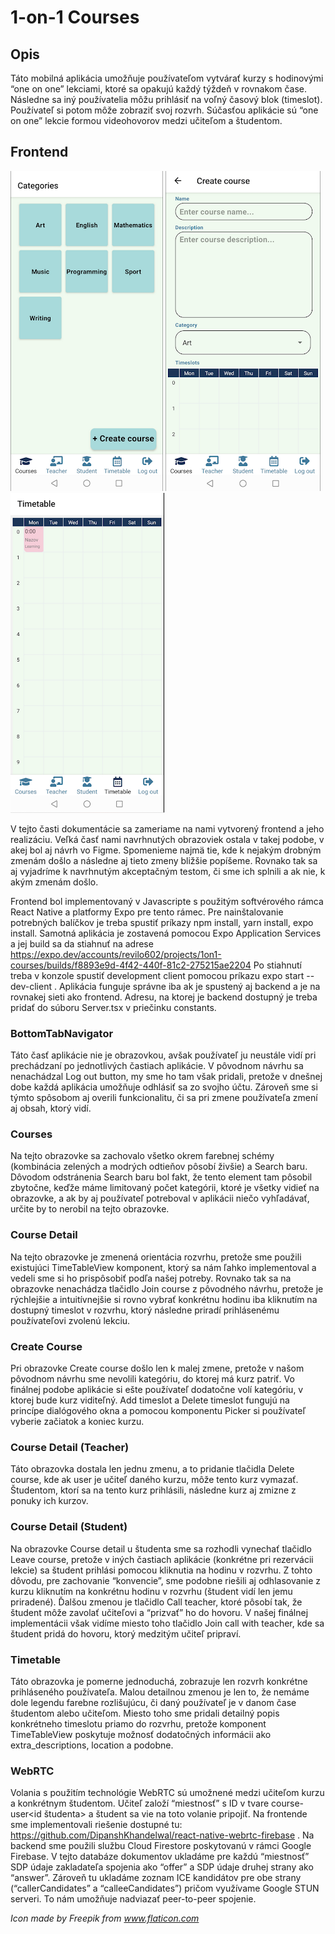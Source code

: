 # 1-on-1 Courses
## Opis

Táto mobilná aplikácia umožňuje používateľom vytvárať kurzy s hodinovými “one on one” lekciami, ktoré sa opakujú každý týždeň v rovnakom čase. Následne sa iný používatelia môžu prihlásiť na voľný časový blok (timeslot). Používateľ si potom môže zobraziť svoj rozvrh. Súčasťou aplikácie sú “one on one” lekcie formou videohovorov medzi učiteľom a študentom.

## Frontend
![courses.png](docs%2Fscreenshots%2Fcourses.png)    ![create course.png](docs%2Fscreenshots%2Fcreate%20course.png)  ![timetable.png](docs%2Fscreenshots%2Ftimetable.png)

V tejto časti dokumentácie sa zameriame na nami vytvorený frontend a jeho realizáciu. Veľká časť nami navrhnutých obrazoviek ostala v takej podobe, v akej bol aj návrh vo Figme. Spomenieme najmä tie, kde k nejakým drobným zmenám došlo a následne aj tieto zmeny bližšie popíšeme. Rovnako tak sa aj vyjadríme k navrhnutým akceptačným testom,  či sme ich splnili a ak nie, k akým zmenám došlo.

Frontend bol implementovaný v Javascripte s použitým softvérového rámca React Native a platformy Expo pre tento rámec. Pre nainštalovanie potrebných balíčkov je treba spustiť príkazy npm install, yarn install, expo install. Samotná aplikácia je zostavená pomocou Expo Application Services a jej build sa da stiahnuť na adrese
https://expo.dev/accounts/revilo602/projects/1on1-courses/builds/f8893e9d-4f42-440f-81c2-275215ae2204
Po stiahnutí treba v konzole spustiť development client pomocou príkazu expo start --dev-client . Aplikácia funguje správne iba ak je spustený aj backend a je na rovnakej sieti ako frontend. Adresu, na ktorej je backend dostupný je treba pridať do súboru Server.tsx v priečinku constants.

### BottomTabNavigator

Táto časť aplikácie nie je obrazovkou, avšak používateľ ju neustále vidí pri prechádzaní po jednotlivých častiach aplikácie. V pôvodnom návrhu sa nenachádzal Log out button, my sme ho tam však pridali, pretože v dnešnej dobe každá aplikácia umožňuje odhlásiť sa zo svojho účtu. Zároveň sme si týmto spôsobom aj overili funkcionalitu, či sa pri zmene používateľa zmení aj obsah, ktorý vidí.

### Courses

Na tejto obrazovke sa zachovalo všetko okrem farebnej schémy (kombinácia zelených a modrých odtieňov pôsobí živšie) a Search baru. Dôvodom odstránenia Search baru bol fakt, že tento element tam pôsobil zbytočne, keďže máme limitovaný počet kategórii, ktoré je všetky vidieť na obrazovke, a ak by aj používateľ potreboval v aplikácii niečo vyhľadávať, určite by to nerobil na tejto obrazovke.

### Course Detail

Na tejto obrazovke je zmenená orientácia rozvrhu, pretože sme použili existujúci TimeTableView komponent, ktorý sa nám ľahko implementoval a vedeli sme si ho prispôsobiť podľa našej potreby. Rovnako tak sa na obrazovke nenachádza tlačidlo Join course z pôvodného návrhu, pretože je rýchlejšie a intuitívnejšie si rovno vybrať konkrétnu hodinu iba kliknutím na dostupný timeslot v rozvrhu, ktorý následne priradí prihlásenému používateľovi zvolenú lekciu.

### Create Course

Pri obrazovke Create course došlo len k malej zmene, pretože v našom pôvodnom návrhu sme nevolili kategóriu, do ktorej má kurz patriť. Vo finálnej podobe aplikácie si ešte používateľ dodatočne volí kategóriu, v ktorej bude kurz viditeľný. Add timeslot a Delete timeslot fungujú na princípe dialógového okna a pomocou komponentu Picker si používateľ vyberie začiatok a koniec kurzu.

### Course Detail (Teacher)

Táto obrazovka dostala len jednu zmenu, a to pridanie tlačidla Delete course, kde ak user je učiteľ daného kurzu, môže tento kurz vymazať. Študentom, ktorí sa na tento kurz prihlásili, následne kurz aj zmizne z ponuky ich kurzov.

### Course Detail (Student)

Na obrazovke Course detail u študenta sme sa rozhodli vynechať tlačidlo Leave course, pretože v iných častiach aplikácie (konkrétne pri rezervácii lekcie) sa študent prihlási pomocou kliknutia na hodinu v rozvrhu. Z tohto dôvodu, pre zachovanie “konvencie”, sme podobne riešili aj odhlasovanie z kurzu kliknutím na konkrétnu hodinu v rozvrhu (študent vidí len jemu priradené). Ďalšou zmenou je tlačidlo Call teacher, ktoré pôsobí tak, že študent môže zavolať učiteľovi a “prizvať” ho do hovoru. V našej finálnej implementácii však vidíme miesto toho tlačidlo Join call with teacher, kde sa študent pridá do hovoru, ktorý medzitým učiteľ pripraví.

### Timetable

Táto obrazovka je pomerne jednoduchá, zobrazuje len rozvrh konkrétne prihláseného používateľa. Malou detailnou zmenou je len to, že nemáme dole legendu farebne rozlišujúcu, či daný používateľ je v danom čase študentom alebo učiteľom. Miesto toho sme pridali detailný popis konkrétneho timeslotu priamo do rozvrhu, pretože komponent TimeTableView poskytuje možnosť dodatočných informácii ako extra_descriptions, location a podobne.

### WebRTC

Volania s použitím technológie WebRTC sú umožnené medzi učiteľom kurzu a konkrétnym študentom. Učiteľ založí “miestnosť” s ID v tvare course<id kurzu>-user<id študenta> a študent sa vie na toto volanie pripojiť. Na frontende sme implementovali riešenie dostupné tu: https://github.com/DipanshKhandelwal/react-native-webrtc-firebase . Na backend sme použili službu Cloud Firestore poskytovanú v rámci Google Firebase. V tejto databáze dokumentov ukladáme pre každú “miestnosť” SDP údaje zakladateľa spojenia ako “offer” a SDP údaje druhej strany ako “answer”. Zároveň tu ukladáme zoznam ICE kandidátov pre obe strany (“callerCandidates” a “calleeCandidates”) pričom využívame Google STUN serveri. To nám umožňuje nadviazať peer-to-peer spojenie.

_Icon made by Freepik from www.flaticon.com_